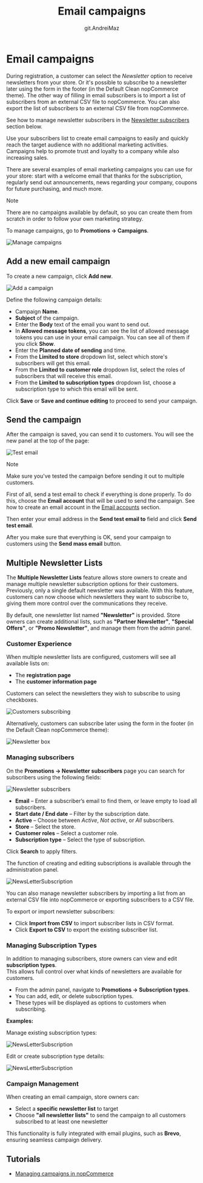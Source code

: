 ﻿---
title: Email campaigns
uid: en/running-your-store/promotional-tools/email-campaigns
author: git.AndreiMaz
contributors: git.DmitriyKulagin, git.exileDev, git.IvanIvanIvanov, git.mariannk
---

# Email campaigns

During registration, a customer can select the *Newsletter* option to receive newsletters from your store. Or it's possible to subscribe to a newsletter later using the form in the footer (in the Default Clean nopCommerce theme). The other way of filling in email subscribers is to import a list of subscribers from an external CSV file to nopCommerce. You can also export the list of subscribers to an external CSV file from nopCommerce.

See how to manage newsletter subscribers in the [Newsletter subscribers](#multiple-newsletter-lists) section below.

Use your subscribers list to create email campaigns to easily and quickly reach the target audience with no additional marketing activities. Campaigns help to promote trust and loyalty to a company while also increasing sales.

There are several examples of email marketing campaigns you can use for your store: start with a welcome email that thanks for the subscription, regularly send out announcements, news regarding your company, coupons for future purchasing, and much more.

> [!NOTE]
>
> There are no campaigns available by default, so you can create them from scratch in order to follow your own marketing strategy.

To manage campaigns, go to **Promotions → Campaigns**.

![Manage campaigns](_static/email-campaigns/manage-campaigns.png)

## Add a new email campaign

To create a new campaign, click **Add new**.

![Add a campaign](_static/email-campaigns/add_new.png)

Define the following campaign details:

- Campaign **Name**.
- **Subject** of the campaign.
- Enter the **Body** text of the email you want to send out.
- In **Allowed message tokens**, you can see the list of allowed message tokens you can use in your email campaign. You can see all of them if you click **Show**.
- Enter the **Planned date of sending** and time.
- From the **Limited to store** dropdown list, select which store's subscribers will get this email.
- From the **Limited to customer role** dropdown list, select the roles of subscribers that will receive this email.
- From the **Limited to subscription types** dropdown list, choose a subscription type to which this email will be sent.

Click **Save** or **Save and continue editing** to proceed to send your campaign.

## Send the campaign

After the campaign is saved, you can send it to customers. You will see the new panel at the top of the page:

![Test email](_static/email-campaigns/test.jpg)

> [!NOTE]
>
> Make sure you've tested the campaign before sending it out to multiple customers.

First of all, send a test email to check if everything is done properly. To do this, choose the **Email account** that will be used to send the campaign. See how to create an email account in the [Email accounts](xref:en/getting-started/email-accounts) section.

Then enter your email address in the **Send test email to** field and click **Send test email**.

After you make sure that everything is OK, send your campaign to customers using the **Send mass email** button.

## Multiple Newsletter Lists

The **Multiple Newsletter Lists** feature allows store owners to create and manage multiple newsletter subscription options for their customers. Previously, only a single default newsletter was available. With this feature, customers can now choose which newsletters they want to subscribe to, giving them more control over the communications they receive.

By default, one newsletter list named **"Newsletter"** is provided. Store owners can create additional lists, such as **"Partner Newsletter"**, **"Special Offers"**, or **"Promo Newsletter"**, and manage them from the admin panel.

### Customer Experience

When multiple newsletter lists are configured, customers will see all available lists on:

- The **registration page**
- The **customer information page**

Customers can select the newsletters they wish to subscribe to using checkboxes.

![Customers subscribing](_static/email-campaigns/customer_subs.png)

Alternatively, customers can subscribe later using the form in the footer (in the Default Clean nopCommerce theme):  

![Newsletter box](_static/email-campaigns/newsletter-box.jpg)

### Managing subscribers

On the **Promotions → Newsletter subscribers** page you can search for subscribers using the following fields:

![Newsletter subscribers](_static/email-campaigns/subscribers.png)

- **Email** – Enter a subscriber’s email to find them, or leave empty to load all subscribers.
- **Start date / End date** – Filter by the subscription date.
- **Active** – Choose between *Active*, *Not active*, or *All* subscribers.
- **Store** – Select the store.
- **Customer roles** – Select a customer role.
- **Subscription type** – Select the type of subscription.

Click **Search** to apply filters.

The function of creating and editing subscriptions is available through the administration panel.

![NewsLetterSubscription](_static/email-campaigns/newsletter_subscription_create.png)

You can also manage newsletter subscribers by importing a list from an external CSV file into nopCommerce or exporting subscribers to a CSV file.

To export or import newsletter subscribers:  

- Click **Import from CSV** to import subscriber lists in CSV format.
- Click **Export to CSV** to export the existing subscriber list.

### Managing Subscription Types

In addition to managing subscribers, store owners can view and edit **subscription types**.  
This allows full control over what kinds of newsletters are available for customers.

- From the admin panel, navigate to **Promotions → Subscription types**.
- You can add, edit, or delete subscription types.  
- These types will be displayed as options to customers when subscribing.

**Examples:**

Manage existing subscription types:  

![NewsLetterSubscription](_static/email-campaigns/newsletter_subscription_types.png)

Edit or create subscription type details:  

![NewsLetterSubscription](_static/email-campaigns/newsletter_subscription_type_create.png)

### Campaign Management

When creating an email campaign, store owners can:

- Select a **specific newsletter list** to target
- Choose **"all newsletter lists"** to send the campaign to all customers subscribed to at least one newsletter

This functionality is fully integrated with email plugins, such as **Brevo**, ensuring seamless campaign delivery.

## Tutorials

- [Managing campaigns in nopCommerce](https://youtu.be/iW2m8LQyyWM)
